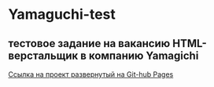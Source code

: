 # Yamaguchi-test

## тестовое задание на вакансию HTML-верстальщик в компанию Yamagichi

[Cсылка на проект развернутый на Git-hub Pages](https://kareivis96.github.io/yamaguchi-test)